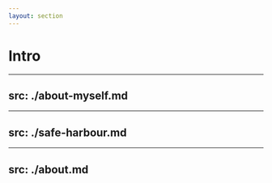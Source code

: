 ```yaml
---
layout: section
---
```

# Intro

---
src: ./about-myself.md
---

---
src: ./safe-harbour.md
---

---
src: ./about.md
---

